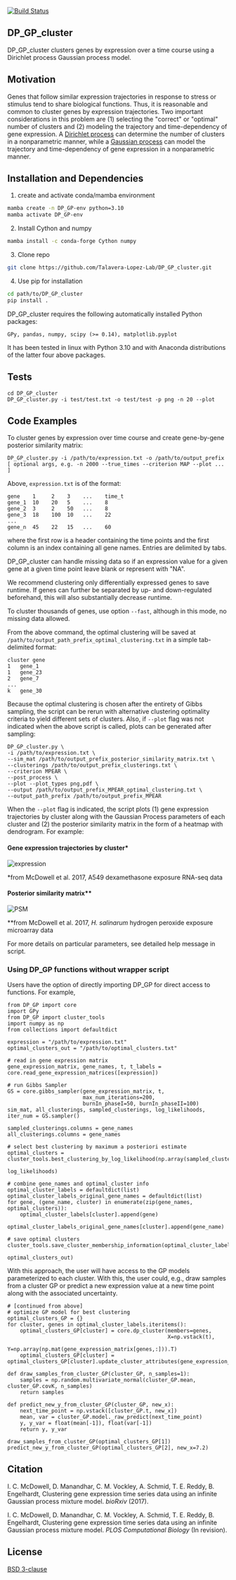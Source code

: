 
[![Build Status](https://travis-ci.org/ReddyLab/DP_GP_cluster.svg?branch=master)](https://travis-ci.org/ReddyLab/DP_GP_cluster)

## DP_GP_cluster

DP_GP_cluster clusters genes by expression over a time course using a Dirichlet process Gaussian process model.
    
## Motivation

Genes that follow similar expression trajectories in response to stress or stimulus tend to share biological functions.  Thus, it is reasonable and common to cluster genes by expression trajectories.  Two important considerations in this problem are (1) selecting the "correct" or "optimal" number of clusters and (2) modeling the trajectory and time-dependency of gene expression. A [Dirichlet process](http://en.wikipedia.org/wiki/Dirichlet_process) can determine the number of clusters in a nonparametric manner, while a [Gaussian process](http://en.wikipedia.org/wiki/Gaussian_process) can model the trajectory and time-dependency of gene expression in a nonparametric manner.

## Installation and Dependencies
1. create and activate conda/mamba environment
```bash
mamba create -n DP_GP-env python=3.10
mamba activate DP_GP-env
```
2. Install Cython and numpy
```bash
mamba install -c conda-forge Cython numpy
```
3. Clone repo
```bash
git clone https://github.com/Talavera-Lopez-Lab/DP_GP_cluster.git
```
4. Use pip for installation
```bash
cd path/to/DP_GP_cluster
pip install .
```

DP_GP_cluster requires the following automatically installed Python packages:
    
    GPy, pandas, numpy, scipy (>= 0.14), matplotlib.pyplot

It has been tested in linux with Python 3.10 and with Anaconda distributions of the latter four above packages.


## Tests

    cd DP_GP_cluster
    DP_GP_cluster.py -i test/test.txt -o test/test -p png -n 20 --plot

## Code Examples

To cluster genes by expression over time course and create gene-by-gene posterior similarity matrix:
    
    DP_GP_cluster.py -i /path/to/expression.txt -o /path/to/output_prefix [ optional args, e.g. -n 2000 --true_times --criterion MAP --plot ... ]
    
Above, `expression.txt` is of the format:

    gene    1     2    3    ...    time_t
    gene_1  10    20   5    ...    8
    gene_2  3     2    50   ...    8
    gene_3  18    100  10   ...    22
    ...
    gene_n  45    22   15   ...    60

where the first row is a header containing the time points and the first column is an index containing all gene names. Entries are delimited by tabs.

DP_GP_cluster can handle missing data so if an expression value for a given gene at a given time point leave blank or represent with "NA".

We recommend clustering only differentially expressed genes to save runtime. If genes can further be separated by up- and down-regulated beforehand, this will also substantially decrease runtime.

To cluster thousands of genes, use option `--fast`, although in this mode, no missing data allowed.

From the above command, the optimal clustering will be saved at `/path/to/output_path_prefix_optimal_clustering.txt` in a simple tab-delimited format:

    cluster	gene
    1	gene_1
    1	gene_23
    2	gene_7
    ...
    k	gene_30
    
Because the optimal clustering is chosen after the entirety of Gibbs sampling, the script can be rerun with alternative clustering optimality criteria to yield different sets of clusters. Also, if `--plot` flag was not indicated when the above script is called, plots can be generated after sampling:

    DP_GP_cluster.py \
    -i /path/to/expression.txt \
    --sim_mat /path/to/output_prefix_posterior_similarity_matrix.txt \
    --clusterings /path/to/output_prefix_clusterings.txt \
    --criterion MPEAR \
    --post_process \
    --plot --plot_types png,pdf \
    --output /path/to/output_prefix_MPEAR_optimal_clustering.txt \
    --output_path_prefix /path/to/output_prefix_MPEAR

When the `--plot` flag is indicated, the script plots (1) gene expression trajectories by cluster along with the Gaussian Process parameters of each cluster and (2) the posterior similarity matrix in the form of a heatmap with dendrogram. For example:

#### Gene expression trajectories by cluster*
![expression](https://github.com/PrincetonUniversity/DP_GP_cluster/blob/master/auxiliary/expression.png)

*from McDowell et al. 2017, A549 dexamethasone exposure RNA-seq data

#### Posterior similarity matrix**
![PSM](https://github.com/PrincetonUniversity/DP_GP_cluster/blob/master/auxiliary/PSM.png)

**from McDowell et al. 2017, _H. salinarum_ hydrogen peroxide exposure microarray data

For more details on particular parameters, see detailed help message in script.

### Using DP_GP functions without wrapper script

Users have the option of directly importing DP_GP for direct access to functions. For example,
    
    from DP_GP import core
    import GPy
    from DP_GP import cluster_tools
    import numpy as np
    from collections import defaultdict

    expression = "/path/to/expression.txt"
    optimal_clusters_out = "/path/to/optimal_clusters.txt"

    # read in gene expression matrix
    gene_expression_matrix, gene_names, t, t_labels = core.read_gene_expression_matrices([expression])

    # run Gibbs Sampler
    GS = core.gibbs_sampler(gene_expression_matrix, t, 
                            max_num_iterations=200, 
                            burnIn_phaseI=50, burnIn_phaseII=100)
    sim_mat, all_clusterings, sampled_clusterings, log_likelihoods, iter_num = GS.sampler()

    sampled_clusterings.columns = gene_names
    all_clusterings.columns = gene_names

    # select best clustering by maximum a posteriori estimate
    optimal_clusters = cluster_tools.best_clustering_by_log_likelihood(np.array(sampled_clusterings), 
                                                                       log_likelihoods)

    # combine gene_names and optimal_cluster info
    optimal_cluster_labels = defaultdict(list)
    optimal_cluster_labels_original_gene_names = defaultdict(list)
    for gene, (gene_name, cluster) in enumerate(zip(gene_names, optimal_clusters)):
        optimal_cluster_labels[cluster].append(gene)
        optimal_cluster_labels_original_gene_names[cluster].append(gene_name)

    # save optimal clusters
    cluster_tools.save_cluster_membership_information(optimal_cluster_labels_original_gene_names, 
                                                      optimal_clusters_out)

With this approach, the user will have access to the GP models parameterized to each cluster. With this, the user could, e.g., draw samples from a cluster GP or predict a new expression value at a new time point along with the associated uncertainty.

    # [continued from above]
    # optimize GP model for best clustering
    optimal_clusters_GP = {}
    for cluster, genes in optimal_cluster_labels.iteritems():
        optimal_clusters_GP[cluster] = core.dp_cluster(members=genes, 
                                                       X=np.vstack(t), 
                                                       Y=np.array(np.mat(gene_expression_matrix[genes,:])).T)
        optimal_clusters_GP[cluster] = optimal_clusters_GP[cluster].update_cluster_attributes(gene_expression_matrix)

    def draw_samples_from_cluster_GP(cluster_GP, n_samples=1):
        samples = np.random.multivariate_normal(cluster_GP.mean, cluster_GP.covK, n_samples)    
        return samples

    def predict_new_y_from_cluster_GP(cluster_GP, new_x):
        next_time_point = np.vstack([cluster_GP.t, new_x])
        mean, var = cluster_GP.model._raw_predict(next_time_point)
        y, y_var = float(mean[-1]), float(var[-1])
        return y, y_var

    draw_samples_from_cluster_GP(optimal_clusters_GP[1])
    predict_new_y_from_cluster_GP(optimal_clusters_GP[2], new_x=7.2)

    
## Citation

I. C. McDowell, D. Manandhar, C. M. Vockley, A. Schmid, T. E. Reddy, B. Engelhardt, Clustering gene expression time series data using an infinite Gaussian process mixture model. _bioRxiv_  (2017).

I. C. McDowell, D. Manandhar, C. M. Vockley, A. Schmid, T. E. Reddy, B. Engelhardt, Clustering gene expression time series data using an infinite Gaussian process mixture model. _PLOS Computational Biology_ (In revision).

## License
[BSD 3-clause](https://github.com/PrincetonUniversity/DP_GP_cluster/blob/master/LICENSE)
    
